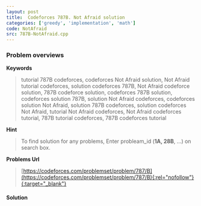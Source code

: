 ```yaml
---
layout: post
title:  Codeforces 787B. Not Afraid solution
categories: ['greedy', 'implementation', 'math']
code: NotAfraid
src: 787B-NotAfraid.cpp
---
```

### **Problem overviews**

**Keywords**
> tutorial 787B codeforces, codeforces Not Afraid solution, Not Afraid tutorial codeforces, solution codeforces 787B, Not Afraid codeforce solution, 787B codeforce solution, codeforces 787B solution, codeforces solution 787B, solution Not Afraid codeforces, codeforces solution Not Afraid, solution 787B codeforces, solution codeforces Not Afraid, tutorial Not Afraid codeforces, Not Afraid codeforces tutorial, 787B tutorial codeforces, 787B codeforces tutorial

**Hint**
> To find solution for any problems, Enter probleam_id (**1A, 28B**, ...) on search box. 

**Problems Url**
> [https://codeforces.com/problemset/problem/787/B](https://codeforces.com/problemset/problem/787/B){:rel="nofollow"}{:target="_blank"}

#### **Solution**



